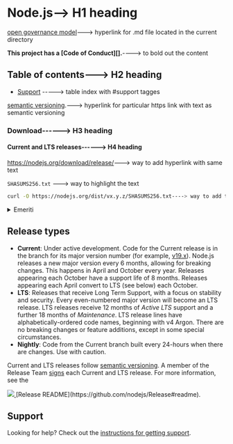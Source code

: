 # Node.js--> H1 heading

[open governance model](./GOVERNANCE.md)---> hyperlink for .md file located in the current directory

**This project has a [Code of Conduct][].**----> to bold out the content

## Table of contents---> H2 heading

* [Support](#support) -----> table index with #support tagges

[semantic versioning](https://semver.org).---> hyperlink for particular https link with text as semantic versioning

### Download------> H3 heading

#### Current and LTS releases------> H4 heading

<https://nodejs.org/download/release/>---> way to add hyperlink with same text

`SHASUMS256.txt` ---> way to highlight the text

```bash
curl -O https://nodejs.org/dist/vx.y.z/SHASUMS256.txt----> way to add the bash command
```

<details>

<summary>Emeriti</summary>

* [yosuke-furukawa](https://github.com/yosuke-furukawa) -
  **Yosuke Furukawa** <<`yosuke.furukawa@gmail.com`>>

</details>

## Release types

* **Current**: Under active development. Code for the Current release is in the
  branch for its major version number (for example,
  [v19.x](https://github.com/nodejs/node/tree/v19.x)). Node.js releases a new
  major version every 6 months, allowing for breaking changes. This happens in
  April and October every year. Releases appearing each October have a support
  life of 8 months. Releases appearing each April convert to LTS (see below)
  each October.
* **LTS**: Releases that receive Long Term Support, with a focus on stability
  and security. Every even-numbered major version will become an LTS release.
  LTS releases receive 12 months of _Active LTS_ support and a further 18 months
  of _Maintenance_. LTS release lines have alphabetically-ordered code names,
  beginning with v4 Argon. There are no breaking changes or feature additions,
  except in some special circumstances.
* **Nightly**: Code from the Current branch built every 24-hours when there are
  changes. Use with caution.




  

Current and LTS releases follow [semantic versioning](https://semver.org). A
member of the Release Team [signs](#release-keys) each Current and LTS release.
For more information, see the



</a>
  <a title="Localised" href="https://crowdin.com/project/nodejs-web">
    <img src="https://badges.crowdin.net/nodejs-web/localized.svg" />
 </a>
[Release README](https://github.com/nodejs/Release#readme).

## Support

Looking for help? Check out the
[instructions for getting support](.github/SUPPORT.md).

